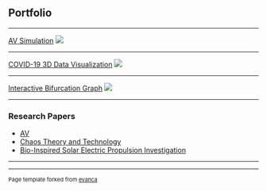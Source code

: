 ## Portfolio

---

<!--### Category Name 1 -->

[AV Simulation](https://github.com/anafdal/AV-Simulation)
<img src="images/dummy_thumbnail.jpg?raw=true"/>

---
[COVID-19 3D Data Visualization](https://github.com/anafdal/CGT515_DataVisualization)
<img src="images/dummy_thumbnail.jpg?raw=true"/>

---
[Interactive Bifurcation Graph](https://mcs.bw.edu/~adalipi15/Chaos_Theory_And_Technology_Paper.html)
<img src="https://mcs.bw.edu/~adalipi15/135/bff.html"/>



---

### Research Papers

- [AV](http://example.com/)
- [Chaos Theory and Technology](https://mcs.bw.edu/~adalipi15/Chaos_Theory_And_Technology_Paper.html)
- [Bio-Inspired Solar Electric Propulsion Investigation](/pdf/2018%20Space%20Academy%20Final%20Report%20copy-converted.pdf)


---




---
<p style="font-size:11px">Page template forked from <a href="https://github.com/evanca/quick-portfolio">evanca</a></p>
<!-- Remove above link if you don't want to attibute -->
